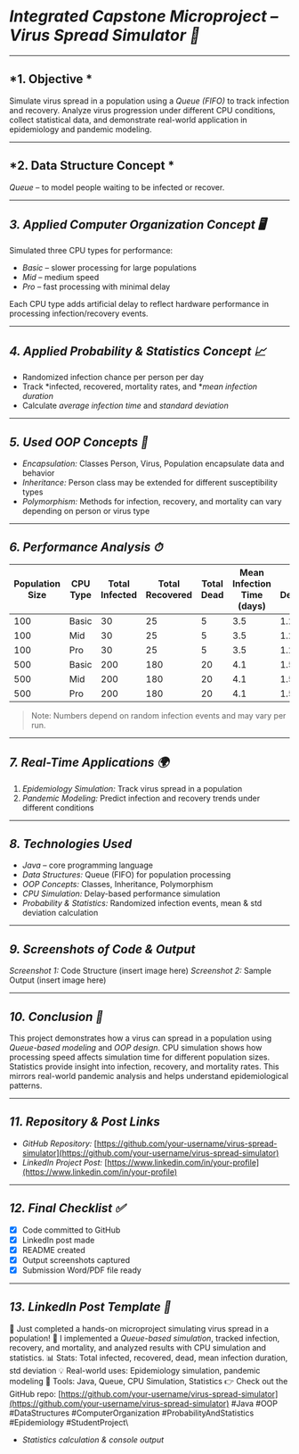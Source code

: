 # *Integrated Capstone Microproject – Virus Spread Simulator 🦠*

---

## *1. Objective *

Simulate virus spread in a population using a *Queue (FIFO)* to track infection and recovery. Analyze virus progression under different CPU conditions, collect statistical data, and demonstrate real-world application in epidemiology and pandemic modeling.

---

## *2. Data Structure Concept *

*Queue* – to model people waiting to be infected or recover.

---

## *3. Applied Computer Organization Concept 🖥*

Simulated three CPU types for performance:

* *Basic* – slower processing for large populations
* *Mid* – medium speed
* *Pro* – fast processing with minimal delay

Each CPU type adds artificial delay to reflect hardware performance in processing infection/recovery events.

---

## *4. Applied Probability & Statistics Concept 📈*

* Randomized infection chance per person per day
* Track *infected, recovered, mortality rates, and **mean infection duration*
* Calculate *average infection time* and *standard deviation*

---

## *5. Used OOP Concepts 🧱*

* *Encapsulation:* Classes Person, Virus, Population encapsulate data and behavior
* *Inheritance:* Person class may be extended for different susceptibility types
* *Polymorphism:* Methods for infection, recovery, and mortality can vary depending on person or virus type

---

## *6. Performance Analysis ⏱*

| Population Size | CPU Type | Total Infected | Total Recovered | Total Dead | Mean Infection Time (days) | Std Deviation |
| --------------- | -------- | -------------- | --------------- | ---------- | -------------------------- | ------------- |
| 100             | Basic    | 30             | 25              | 5          | 3.5                        | 1.2           |
| 100             | Mid      | 30             | 25              | 5          | 3.5                        | 1.2           |
| 100             | Pro      | 30             | 25              | 5          | 3.5                        | 1.2           |
| 500             | Basic    | 200            | 180             | 20         | 4.1                        | 1.5           |
| 500             | Mid      | 200            | 180             | 20         | 4.1                        | 1.5           |
| 500             | Pro      | 200            | 180             | 20         | 4.1                        | 1.5           |

> Note: Numbers depend on random infection events and may vary per run.

---

## *7. Real-Time Applications 🌍*

1. *Epidemiology Simulation:* Track virus spread in a population
2. *Pandemic Modeling:* Predict infection and recovery trends under different conditions

---

## *8. Technologies Used*

* *Java* – core programming language
* *Data Structures:* Queue (FIFO) for population processing
* *OOP Concepts:* Classes, Inheritance, Polymorphism
* *CPU Simulation:* Delay-based performance simulation
* *Probability & Statistics:* Randomized infection events, mean & std deviation calculation

---

## *9. Screenshots of Code & Output*

*Screenshot 1:* Code Structure (insert image here)
*Screenshot 2:* Sample Output (insert image here)

---

## *10. Conclusion 📘*

This project demonstrates how a virus can spread in a population using *Queue-based modeling* and *OOP design*. CPU simulation shows how processing speed affects simulation time for different population sizes. Statistics provide insight into infection, recovery, and mortality rates. This mirrors real-world pandemic analysis and helps understand epidemiological patterns.

---

## *11. Repository & Post Links*

* *GitHub Repository:* [https://github.com/your-username/virus-spread-simulator](https://github.com/your-username/virus-spread-simulator)
* *LinkedIn Project Post:* [https://www.linkedin.com/in/your-profile](https://www.linkedin.com/in/your-profile)

---

## *12. Final Checklist ✅*

* [x] Code committed to GitHub
* [x] LinkedIn post made
* [x] README created
* [x] Output screenshots captured
* [x] Submission Word/PDF file ready

---

## *13. LinkedIn Post Template 🔗*

🚀 Just completed a hands-on microproject simulating virus spread in a population!
🦠 I implemented a *Queue-based simulation*, tracked infection, recovery, and mortality, and analyzed results with CPU simulation and statistics.
📊 Stats: Total infected, recovered, dead, mean infection duration, std deviation
💡 Real-world uses: Epidemiology simulation, pandemic modeling
🔧 Tools: Java, Queue, CPU Simulation, Statistics
👉 Check out the GitHub repo: [https://github.com/your-username/virus-spread-simulator](https://github.com/your-username/virus-spread-simulator)
#Java #OOP #DataStructures #ComputerOrganization #ProbabilityAndStatistics #Epidemiology #StudentProject\
* *Statistics calculation & console output*
